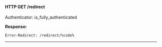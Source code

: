 #### HTTP GET /redirect
Authenticator: is_fully_authenticated


__Response:__
```
Error-Redirect: /redirect/%code%
```
---

